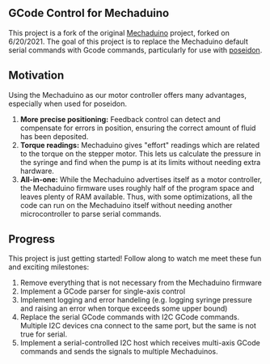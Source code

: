 ## GCode Control for Mechaduino

This project is a fork of the original 
[Mechaduino](https://github.com/jcchurch13/Mechaduino-Firmware) project, forked 
on 6/20/2021. The goal of this project is to replace the Mechaduino default 
serial commands with Gcode commands, particularly for use with 
[poseidon](https://github.com/pachterlab/poseidon).

## Motivation

Using the Mechaduino as our motor controller offers many advantages, especially when used for poseidon. 

1. **More precise positioning:** Feedback control can detect and compensate for
errors in position, ensuring the correct amount of fluid has been deposited.
2. **Torque readings:** Mechaduino gives "effort" readings which are related
to the torque on the stepper motor. This lets us calculate the pressure in
the syringe and find when the pump is at its limits without needing extra
hardware.
3. **All-in-one:** While the Mechaduino advertises itself as a motor controller,
the Mechaduino firmware uses roughly half of the program space and leaves plenty
of RAM available. Thus, with some optimizations, all the code can run on the 
Mechaduino itself without needing another microcontroller to parse serial 
commands.

## Progress

This project is just getting started! Follow along to watch me meet these
fun and exciting milestones:

1. Remove everything that is not necessary from the Mechaduino firmware
2. Implement a GCode parser for single-axis control
3. Implement logging and error handeling (e.g. logging syringe pressure and 
raising an error when torque exceeds some upper bound)
4. Replace the serial GCode commands with I2C GCode commands. Multiple I2C
devices cna connect to the same port, but the same is not true for serial.
5. Implement a serial-controlled I2C host which receives multi-axis GCode
commands and sends the signals to multiple Mechaduinos.